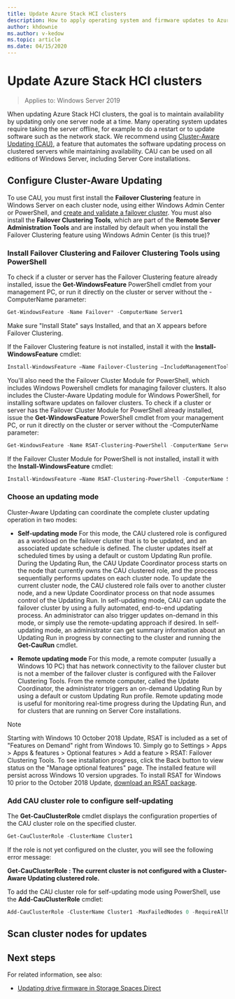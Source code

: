 ```yaml
---
title: Update Azure Stack HCI clusters
description: How to apply operating system and firmware updates to Azure Stack HCI using Windows Admin Center and PowerShell.
author: khdownie
ms.author: v-kedow
ms.topic: article
ms.date: 04/15/2020
---
```


# Update Azure Stack HCI clusters

> Applies to: Windows Server 2019

When updating Azure Stack HCI clusters, the goal is to maintain availability by updating only one server node at a time. Many operating system updates require taking the server offline, for example to do a restart or to update software such as the network stack. We recommend using [Cluster-Aware Updating (CAU)](/windows-server/failover-clustering/cluster-aware-updating), a feature that automates the software updating process on clustered servers while maintaining availability. CAU can be used on all editions of Windows Server, including Server Core installations.

## Configure Cluster-Aware Updating

To use CAU, you must first install the **Failover Clustering** feature in Windows Server on each cluster node, using either Windows Admin Center or PowerShell, and [create and validate a failover cluster](/windows-server/failover-clustering/create-failover-cluster#create-a-failover-cluster-by-using-windows-powershell). You must also install the **Failover Clustering Tools**, which are part of the **Remote Server Administration Tools** and are installed by default when you install the Failover Clustering feature using Windows Admin Center (is this true)? 

### Install Failover Clustering and Failover Clustering Tools using PowerShell

To check if a cluster or server has the Failover Clustering feature already installed, issue the **Get-WindowsFeature** PowerShell cmdlet from your management PC, or run it directly on the cluster or server without the -ComputerName parameter:

```PowerShell
Get-WindowsFeature -Name Failover* -ComputerName Server1
```

Make sure "Install State" says Installed, and that an X appears before Failover Clustering. 

If the Failover Clustering feature is not installed, install it with the **Install-WindowsFeature** cmdlet:

```PowerShell
Install-WindowsFeature –Name Failover-Clustering –IncludeManagementTools -ComputerName Server1
```

You'll also  need the the Failover Cluster Module for PowerShell, which includes Windows Powershell cmdlets for managing failover clusters. It also includes the Cluster-Aware Updating module for Windows PowerShell, for installing software updates on failover clusters. To check if a cluster or server has the Failover Cluster Module for PowerShell already installed, issue the **Get-WindowsFeature** PowerShell cmdlet from your management PC, or run it directly on the cluster or server without the -ComputerName parameter:

```PowerShell
Get-WindowsFeature -Name RSAT-Clustering-PowerShell -ComputerName Server1
```

If the Failover Cluster Module for PowerShell is not installed, install it with the **Install-WindowsFeature** cmdlet:

```PowerShell
Install-WindowsFeature –Name RSAT-Clustering-PowerShell -ComputerName Server1
```

### Choose an updating mode

Cluster-Aware Updating can coordinate the complete cluster updating operation in two modes:  
  
-   **Self-updating mode** For this mode, the CAU clustered role is configured as a workload on the failover cluster that is to be updated, and an associated update schedule is defined. The cluster updates itself at scheduled times by using a default or custom Updating Run profile. During the Updating Run, the CAU Update Coordinator process starts on the node that currently owns the CAU clustered role, and the process sequentially performs updates on each cluster node. To update the current cluster node, the CAU clustered role fails over to another cluster node, and a new Update Coordinator process on that node assumes control of the Updating Run. In self-updating mode, CAU can update the failover cluster by using a fully automated, end-to-end updating process. An administrator can also trigger updates on-demand in this mode, or simply use the remote-updating approach if desired. In self-updating mode, an administrator can get summary information about an Updating Run in progress by connecting to the cluster and running the **Get-CauRun** cmdlet.  
  
-   **Remote updating mode** For this mode, a remote computer (usually a Windows 10 PC) that has network connectivity to the failover cluster but is not a member of the failover cluster is configured with the Failover Clustering Tools. From the remote computer, called the Update Coordinator, the administrator triggers an on-demand Updating Run by using a default or custom Updating Run profile. Remote updating mode is useful for monitoring real-time progress during the Updating Run, and for clusters that are running on Server Core installations.  


   > [!NOTE]
   > Starting with Windows 10 October 2018 Update, RSAT is included as a set of "Features on Demand" right from Windows 10. Simply go to Settings > Apps > Apps & features > Optional features > Add a feature > RSAT: Failover Clustering Tools. To see installation progress, click the Back button to view status on the "Manage optional features" page. The installed feature will persist across Windows 10 version upgrades. To install RSAT for Windows 10 prior to the October 2018 Update, [download an RSAT package](https://www.microsoft.com/en-us/download/details.aspx?id=45520).

### Add CAU cluster role to configure self-updating

The **Get-CauClusterRole** cmdlet displays the configuration properties of the CAU cluster role on the specified cluster.

```PowerShell
Get-CauClusterRole -ClusterName Cluster1
```

If the role is not yet configured on the cluster, you will see the following error message:

**Get-CauClusterRole : The current cluster is not configured with a Cluster-Aware Updating clustered role.**

To add the CAU cluster role for self-updating mode using PowerShell, use the **Add-CauClusterRole** cmdlet:

```PowerShell
Add-CauClusterRole -ClusterName Cluster1 -MaxFailedNodes 0 -RequireAllNodesOnline -EnableFirewallRules -VirtualComputerObjectName Cluster1-CAU -Force -CauPluginName Microsoft.WindowsUpdatePlugin -MaxRetriesPerNode 3 -CauPluginArguments @{ 'IncludeRecommendedUpdates' = 'False' } -StartDate "3/2/2020 3:00:00 AM" -DaysOfWeek 4 -WeeksOfMonth @(3) -verbose
```

## Scan cluster nodes for updates



## Next steps

For related information, see also:

- [Updating drive firmware in Storage Spaces Direct](/windows-server/storage/update-firmware)

